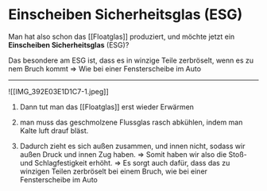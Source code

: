 # Einscheiben Sicherheitsglas (ESG)
Man hat also schon das [[Floatglas]] produziert, und möchte jetzt ein **Einscheiben Sicherheitsglas** (ESG)?

Das besondere am ESG ist, dass es in winzige Teile zerbröselt, wenn es zu nem Bruch kommt
=> Wie bei einer Fensterscheibe im Auto

---


![[IMG_392E03E1D1C7-1.jpeg]]
1. Dann tut man das [[Floatglas]] erst wieder Erwärmen

2. man muss das geschmolzene Flussglas rasch abkühlen, indem man Kalte luft drauf bläst.

3. Dadurch zieht es sich außen zusammen, und innen nicht, sodass wir außen Druck und innen Zug haben.
=> Somit haben wir also die Stoß- und Schlagfestigkeit erhöht.
=> Es sorgt auch dafür, dass das zu winzigen Teilen zerbröselt bei einem Bruch, wie bei einer Fensterscheibe im Auto